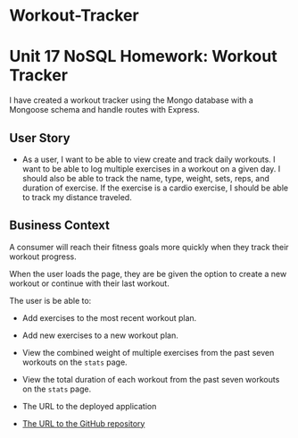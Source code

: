 # Workout-Tracker

# Unit 17 NoSQL Homework: Workout Tracker

I have created a workout tracker using the Mongo database with a Mongoose schema and handle routes with Express.

## User Story

* As a user, I want to be able to view create and track daily workouts. I want to be able to log multiple exercises in a workout on a given day. I should also be able to track the name, type, weight, sets, reps, and duration of exercise. If the exercise is a cardio exercise, I should be able to track my distance traveled.

## Business Context

A consumer will reach their fitness goals more quickly when they track their workout progress.

When the user loads the page, they are be given the option to create a new workout or continue with their last workout.

The user is be able to:

  * Add exercises to the most recent workout plan.

  * Add new exercises to a new workout plan.

  * View the combined weight of multiple exercises from the past seven workouts on the `stats` page.

  * View the total duration of each workout from the past seven workouts on the `stats` page.


* The URL to the deployed application 

* [The URL to the GitHub repository](https://github.com/The-Chioma/Workout-Tracker)
